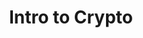 ---
credit:
- Pranav Goel
featured: false
location: Siebel CS 1111
recording: ''
slides: cryptography.pdf
tags:
- crypto
- intro
- xor
- rsa
time_start: 2019-10-10T18:00:00.000000-05:00
title: Intro to Crypto
week_number: 6
---
